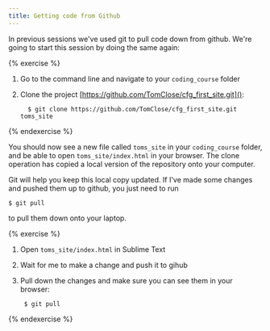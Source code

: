 ```yaml
---
title: Getting code from Github
---
```


In previous sessions we've used git to pull code down from github. We're going to start this session by doing the same again:

{% exercise %}
1. Go to the command line and navigate to your `coding_course` folder
2. Clone the project [https://github.com/TomClose/cfg_first_site.git]():

     	 $ git clone https://github.com/TomClose/cfg_first_site.git toms_site

{% endexercise %}

You should now see a new file called `toms_site` in your `coding_course` folder, and be able to open `toms_site/index.html` in your browser. The clone operation has copied a local version of the repository onto your computer.

Git will help you keep this local copy updated. If I've made some changes and pushed them up to github, you just need to run

    $ git pull

to pull them down onto your laptop.

{% exercise %}
1. Open `toms_site/index.html` in Sublime Text
2. Wait for me to make a change and push it to gihub
3. Pull down the changes and make sure you can see them in your browser:

		$ git pull
{% endexercise %}